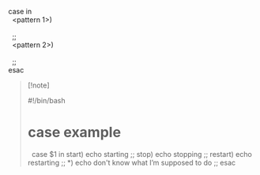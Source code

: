 




case <variable> in  
  <pattern 1>)  
  <commands>  
  ;;  
  <pattern 2>)  
  <other commands>  
  ;;  
esac





>
>[!note]
>
>
>
>#!/bin/bash
># case example
> 
>case $1 in
>	start)
>		echo starting
>		;;
>	stop)
>		echo stopping
>		;;
>	restart)
>		echo restarting
>		;;
>	*)
>		echo don\'t know what I’m supposed to do
>		;;
>esac
>









